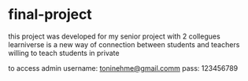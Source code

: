﻿# final-project
 this project was developed for my senior project with 2 collegues
 learniverse is a new way of connection between students and teachers willing to teach students in private

 to access admin 
 username: toninehme@gmail.comm
 pass: 123456789
